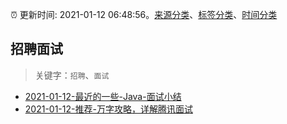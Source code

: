 :alarm_clock: 更新时间: 2021-01-12 06:48:56。[来源分类](../README.md)、[标签分类](../TAGS.md)、[时间分类](../TIMELINE.md)

## 招聘面试


> 关键字：`招聘`、`面试`



- [2021-01-12-最近的一些-Java-面试小结](https://toutiao.io/k/ffm07xa) 
- [2021-01-12-推荐-万字攻略，详解腾讯面试](https://toutiao.io/k/2b0b1bw) 